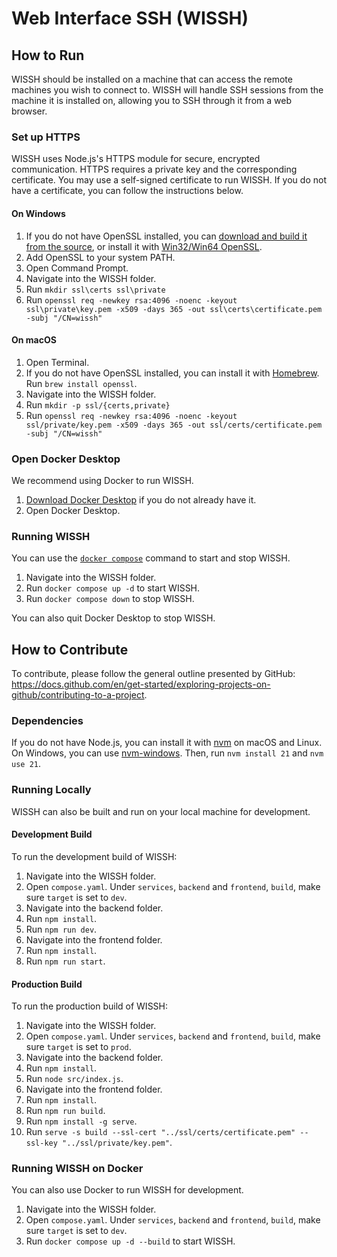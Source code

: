 # Web Interface SSH (WISSH)

## How to Run
WISSH should be installed on a machine that can access the remote machines you wish to connect to. WISSH will handle SSH sessions from the machine it is installed on, allowing you to SSH through it from a web browser.

### Set up HTTPS
WISSH uses Node.js's HTTPS module for secure, encrypted communication. HTTPS requires a private key and the corresponding certificate. You may use a self-signed certificate to run WISSH. If you do not have a certificate, you can follow the instructions below.

#### On Windows
1. If you do not have OpenSSL installed, you can [download and build it from the source](https://github.com/openssl/openssl?tab=readme-ov-file#download), or install it with [Win32/Win64 OpenSSL](https://slproweb.com/products/Win32OpenSSL.html).
1. Add OpenSSL to your system PATH.
1. Open Command Prompt.
1. Navigate into the WISSH folder.
1. Run `mkdir ssl\certs ssl\private`
1. Run `openssl req -newkey rsa:4096 -noenc -keyout ssl\private\key.pem -x509 -days 365 -out ssl\certs\certificate.pem -subj "/CN=wissh"`

#### On macOS
1. Open Terminal.
1. If you do not have OpenSSL installed, you can install it with [Homebrew](https://brew.sh/). Run `brew install openssl`.
1. Navigate into the WISSH folder.
1. Run `mkdir -p ssl/{certs,private}`
1. Run `openssl req -newkey rsa:4096 -noenc -keyout ssl/private/key.pem -x509 -days 365 -out ssl/certs/certificate.pem -subj "/CN=wissh"`

### Open Docker Desktop
We recommend using Docker to run WISSH.
1. [Download Docker Desktop](https://docs.docker.com/get-docker/) if you do not already have it.
1. Open Docker Desktop.

### Running WISSH
You can use the [`docker compose`](https://docs.docker.com/compose/reference/) command to start and stop WISSH.
1. Navigate into the WISSH folder.
1. Run `docker compose up -d` to start WISSH.
1. Run `docker compose down` to stop WISSH.

You can also quit Docker Desktop to stop WISSH.

## How to Contribute
To contribute, please follow the general outline presented by GitHub: <https://docs.github.com/en/get-started/exploring-projects-on-github/contributing-to-a-project>.

### Dependencies
If you do not have Node.js, you can install it with [nvm](https://github.com/nvm-sh/nvm?tab=readme-ov-file#installing-and-updating) on macOS and Linux. On Windows, you can use [nvm-windows](https://github.com/coreybutler/nvm-windows?tab=readme-ov-file#overview). Then, run `nvm install 21` and `nvm use 21`.

### Running Locally
WISSH can also be built and run on your local machine for development.

#### Development Build
To run the development build of WISSH:
1. Navigate into the WISSH folder.
1. Open `compose.yaml`. Under `services`, `backend` and `frontend`, `build`, make sure `target` is set to `dev`.
1. Navigate into the backend folder.
1. Run `npm install`.
1. Run `npm run dev`.
1. Navigate into the frontend folder.
1. Run `npm install`.
1. Run `npm run start`.

#### Production Build
To run the production build of WISSH:
1. Navigate into the WISSH folder.
1. Open `compose.yaml`. Under `services`, `backend` and `frontend`, `build`, make sure `target` is set to `prod`.
1. Navigate into the backend folder.
1. Run `npm install`.
1. Run `node src/index.js`.
1. Navigate into the frontend folder.
1. Run `npm install`.
1. Run `npm run build`.
1. Run `npm install -g serve`.
1. Run `serve -s build --ssl-cert "../ssl/certs/certificate.pem" --ssl-key "../ssl/private/key.pem"`.

### Running WISSH on Docker
You can also use Docker to run WISSH for development.

1. Navigate into the WISSH folder.
1. Open `compose.yaml`. Under `services`, `backend` and `frontend`, `build`, make sure `target` is set to `dev`.
1. Run `docker compose up -d --build` to start WISSH.
